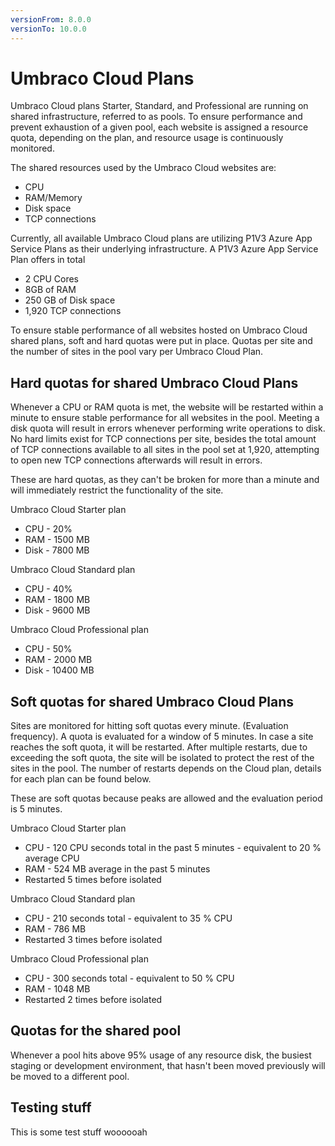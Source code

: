 ```yaml
---
versionFrom: 8.0.0
versionTo: 10.0.0
---
```


# Umbraco Cloud Plans

Umbraco Cloud plans Starter, Standard, and Professional are running on shared infrastructure, referred to as pools. To ensure performance and prevent exhaustion of a given pool, each website is assigned a resource quota, depending on the plan, and resource usage is continuously monitored.

The shared resources used by the Umbraco Cloud websites are:

- CPU
- RAM/Memory
- Disk space
- TCP connections

Currently, all available Umbraco Cloud plans are utilizing P1V3 Azure App Service Plans as their underlying infrastructure. A P1V3 Azure App Service Plan offers in total

- 2 CPU Cores
- 8GB of RAM
- 250 GB of Disk space
- 1,920 TCP connections

To ensure stable performance of all websites hosted on Umbraco Cloud shared plans, soft and hard quotas were put in place. Quotas per site and the number of sites in the pool vary per Umbraco Cloud Plan.

## Hard quotas for shared Umbraco Cloud Plans

Whenever a CPU or RAM quota is met, the website will be restarted within a minute to ensure stable performance for all websites in the pool. Meeting a disk quota will result in errors whenever performing write operations to disk. No hard limits exist for TCP connections per site, besides the total amount of TCP connections available to all sites in the pool set at 1,920, attempting to open new TCP connections afterwards will result in errors.

These are hard quotas, as they can't be broken for more than a minute and will immediately restrict the functionality of the site.

Umbraco Cloud Starter plan

- CPU - 20%
- RAM - 1500 MB
- Disk - 7800 MB

Umbraco Cloud Standard plan

- CPU - 40%
- RAM - 1800 MB
- Disk - 9600 MB

Umbraco Cloud Professional plan

- CPU - 50%
- RAM - 2000 MB
- Disk - 10400 MB

## Soft quotas for shared Umbraco Cloud Plans

Sites are monitored for hitting soft quotas every minute. (Evaluation frequency). A quota is evaluated for a window of 5 minutes. In case a site reaches the soft quota, it will be restarted. After multiple restarts, due to exceeding the soft quota, the site will be isolated to protect the rest of the sites in the pool. The number of restarts depends on the Cloud plan, details for each plan can be found below.

These are soft quotas because peaks are allowed and the evaluation period is 5 minutes.

Umbraco Cloud Starter plan

- CPU - 120 CPU seconds total in the past 5 minutes - equivalent to 20 % average CPU
- RAM - 524 MB average in the past 5 minutes
- Restarted 5 times before isolated

Umbraco Cloud Standard plan

- CPU - 210 seconds total - equivalent to 35 % CPU
- RAM - 786 MB
- Restarted 3 times before isolated

Umbraco Cloud Professional plan

- CPU - 300 seconds total - equivalent to 50 % CPU
- RAM - 1048 MB
- Restarted 2 times before isolated

## Quotas for the shared pool

Whenever a pool hits above 95% usage of any resource disk, the busiest staging or development environment, that hasn't been moved previously will be moved to a different pool.

## Testing stuff

This is some test stuff woooooah
